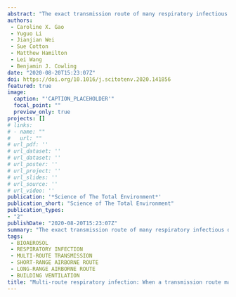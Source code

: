 ```yaml
---
abstract: "The exact transmission route of many respiratory infectious diseases remains a subject for debate to date. The relative contribution ratio of each transmission route is largely undetermined, which is affected by environmental conditions, human behaviour, the host and the microorganism. In this study, a detailed mathematical model is developed to investigate the relative contributions of different transmission routes to a multi-route transmitted respiratory infection. The following transmission routes are considered: long-range airborne transmission, short-range airborne transmission, direction inhalation of medium droplets or droplet nuclei, direct deposition of droplets of all sizes, direct and indirect contact route. It is illustrated that all transmission routes can dominate the total transmission risk under different scenarios. Influential parameters considered include the dose-response rate of different routes, droplet governing size that determines pathogen content in droplets, exposure distance, and pathogen dose transported to the hand of infector. Our multi-route transmission model provided a comprehensive but straightforward method to evaluate the probability of respiratory diseases transmission via different routes. It also established a basis for predicting the impact of individual-level intervention methods such as increasing close-contact distance and wearing protective masks."
authors:
 - Caroline X. Gao
 - Yuguo Li
 - Jianjian Wei
 - Sue Cotton
 - Matthew Hamilton
 - Lei Wang
 - Benjamin J. Cowling
date: "2020-08-20T15:23:07Z"
doi: https://doi.org/10.1016/j.scitotenv.2020.141856
featured: true
image:
  caption: "'CAPTION_PLACEHOLDER'"
  focal_point: ""
  preview_only: true
projects: []
# links:
# - name: ""
#   url: ""
# url_pdf: ''
# url_dataset: ''
# url_dataset: ''
# url_poster: ''
# url_project: ''
# url_slides: ''
# url_source: ''
# url_video: '' 
publication: '*Science of The Total Environment*'
publication_short: "Science of The Total Environment"
publication_types:
- "2"
publishDate: "2020-08-20T15:23:07Z"
summary: "The exact transmission route of many respiratory infectious diseases remains a subject for debate to date.  The relative contribution ratio of each transmission route is largely undetermined, which is affected by environmental conditions, human behaviour, the host and the microorganism..."
tags:
 - BIOAEROSOL
 - RESPIRATORY INFECTION
 - MULTI-ROUTE TRANSMISSION
 - SHORT-RANGE AIRBORNE ROUTE
 - LONG-RANGE AIRBORNE ROUTE
 - BUILDING VENTILATION
title: "Multi-route respiratory infection: When a transmission route may dominate"
---
```

